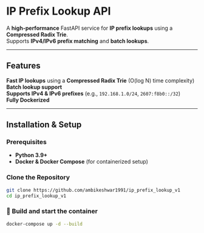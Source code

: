 # IP Prefix Lookup API  
A **high-performance** FastAPI service for **IP prefix lookups** using a **Compressed Radix Trie**.  
Supports **IPv4/IPv6 prefix matching** and **batch lookups**.  

---

## Features  
**Fast IP lookups** using a **Compressed Radix Trie** (O(log N) time complexity)   
**Batch lookup support**   
**Supports IPv4 & IPv6 prefixes** (e.g., `192.168.1.0/24`, `2607:f8b0::/32`)   
**Fully Dockerized**  

---

## Installation & Setup  
### Prerequisites  
- **Python 3.9+**  
- **Docker & Docker Compose** (for containerized setup)

### Clone the Repository  
```bash
git clone https://github.com/ambikeshwar1991/ip_prefix_lookup_v1
cd ip_prefix_lookup_v1
```

### 🔹 Build and start the container  
```bash
docker-compose up -d --build
```
